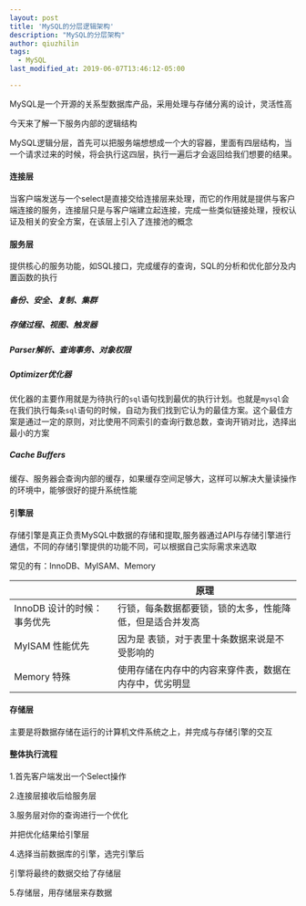 ```yaml
---
layout: post
title: 'MySQL的分层逻辑架构'
description: "MySQL的分层架构"
author: qiuzhilin
tags: 
  - MySQL
last_modified_at: 2019-06-07T13:46:12-05:00

---
```


MySQL是一个开源的关系型数据库产品，采用处理与存储分离的设计，灵活性高

 今天来了解一下服务内部的逻辑结构

MySQL逻辑分层，首先可以把服务端想想成一个大的容器，里面有四层结构，当一个请求过来的时候，将会执行这四层，执行一遍后才会返回给我们想要的结果。

#### 连接层

当客户端发送与一个select是直接交给连接层来处理，而它的作用就是提供与客户端连接的服务，连接层只是与客户端建立起连接，完成一些类似链接处理，授权认证及相关的安全方案，在该层上引入了连接池的概念

#### 服务层

提供核心的服务功能，如SQL接口，完成缓存的查询，SQL的分析和优化部分及内置函数的执行

##### 备份、安全、复制、集群

##### 存储过程、视图、触发器

##### Parser解析、查询事务、对象权限

##### Optimizer优化器

优化器的主要作用就是为待执行的`sql`语句找到最优的执行计划。也就是`mysql`会在我们执行每条`sql`语句的时候，自动为我们找到它认为的最佳方案。这个最佳方案是通过一定的原则，对比使用不同索引的查询行数总数，查询开销对比，选择出最小的方案

##### Cache Buffers

缓存、服务器会查询内部的缓存，如果缓存空间足够大，这样可以解决大量读操作的环境中，能够很好的提升系统性能

#### 引擎层

存储引擎是真正负责MySQL中数据的存储和提取,服务器通过API与存储引擎进行通信，不同的存储引擎提供的功能不同，可以根据自己实际需求来选取

常见的有：InnoDB、MyISAM、Memory

|                             | 原理                                                     |
| --------------------------- | -------------------------------------------------------- |
| InnoDB 设计的时候：事务优先 | 行锁，每条数据都要锁，锁的太多，性能降低，但是适合并发高 |
| MyISAM  性能优先            | 因为是 表锁，对于表里十条数据来说是不受影响的            |
| Memory   特殊               | 使用存储在内存中的内容来穿件表，数据在内存中，优劣明显   |

#### 存储层

主要是将数据存储在运行的计算机文件系统之上，并完成与存储引擎的交互

#### 整体执行流程

1.首先客户端发出一个Select操作

2.连接层接收后给服务层

3.服务层对你的查询进行一个优化

  并把优化结果给引擎层

4.选择当前数据库的引擎，选完引擎后

  引擎将最终的数据交给了存储层

5.存储层，用存储层来存数据

